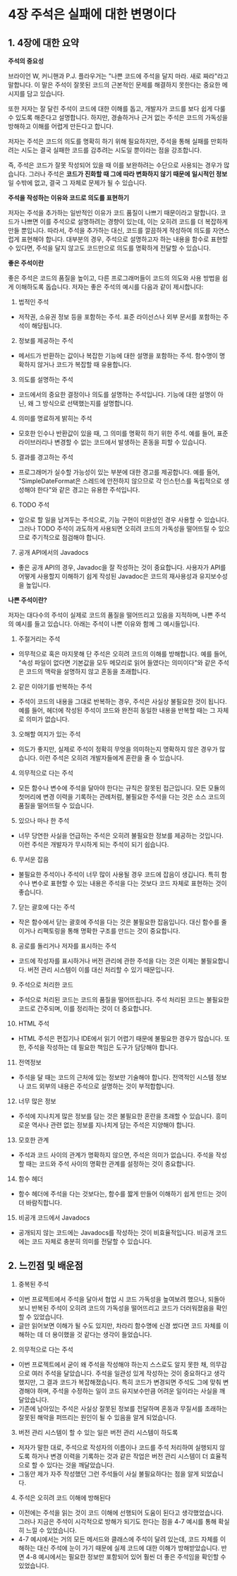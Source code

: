 # 4장 주석은 실패에 대한 변명이다

## 1. 4장에 대한 요약

**주석의 중요성**

브라이언 W, 커니핸과 P.J. 플라우거는 "나쁜 코드에 주석을 달지 마라. 새로 짜라"라고 말합니다. 이 말은 주석이 잘못된 코드의 근본적인 문제를 해결하지 못한다는 중요한 메시지를 담고 있습니다.

또한 저자는 잘 달린 주석이 코드에 대한 이해를 돕고, 개발자가 코드를 보다 쉽게 다룰 수 있도록 해준다고 설명합니다. 하지만, 경솔하거나 근거 없는 주석은 코드의 가독성을 방해하고 이해를 어렵게 만든다고 합니다.

저자는 주석은 코드의 의도를 명확히 하기 위해 필요하지만, 주석을 통해 실패를 만회하려는 시도는 결국 실패한 코드를 감추려는 시도일 뿐이라는 점을 강조합니다.

즉, 주석은 코드가 잘못 작성되어 있을 때 이를 보완하려는 수단으로 사용되는 경우가 많습니다. 그러나 주석은 **코드가 진화할 때 그에 따라 변화하지 않기 때문에** **일시적인 정보**일 수밖에 없고, 결국 그 자체로 문제가 될 수 있습니다.

**주석을 작성하는 이유와 코드로 의도를 표현하기**

저자는 주석을 추가하는 일반적인 이유가 코드 품질이 나쁘기 때문이라고 말합니다. 코드가 나쁘면 이를 주석으로 설명하려는 경향이 있는데, 이는 오히려 코드를 더 복잡하게 만들 뿐입니다. 따라서, 주석을 추가하는 대신, 코드를 깔끔하게 작성하여 의도를 자연스럽게 표현해야 합니다. 대부분의 경우, 주석으로 설명하고자 하는 내용을 함수로 표현할 수 있다면, 주석을 달지 않고도 코드만으로 의도를 명확하게 전달할 수 있습니다.

**좋은 주석이란**

좋은 주석은 코드의 품질을 높이고, 다른 프로그래머들이 코드의 의도와 사용 방법을 쉽게 이해하도록 돕습니다. 저자는 좋은 주석의 예시를 다음과 같이 제시합니다:

1. 법적인 주석

- 저작권, 소유권 정보 등을 포함하는 주석. 표준 라이선스나 외부 문서를 포함하는 주석이 해당됩니다.

2. 정보를 제공하는 주석

- 메서드가 반환하는 값이나 복잡한 기능에 대한 설명을 포함하는 주석. 함수명이 명확하지 않거나 코드가 복잡할 때 유용합니다.

3. 의도를 설명하는 주석

- 코드에서의 중요한 결정이나 의도를 설명하는 주석입니다. 기능에 대한 설명이 아닌, 왜 그 방식으로 선택했는지를 설명합니다.

4. 의미를 명료하게 밝히는 주석

- 모호한 인수나 반환값이 있을 때, 그 의미를 명확히 하기 위한 주석. 예를 들어, 표준 라이브러리나 변경할 수 없는 코드에서 발생하는 혼동을 피할 수 있습니다.

5. 결과를 경고하는 주석

- 프로그래머가 실수할 가능성이 있는 부분에 대한 경고를 제공합니다. 예를 들어, "SimpleDateFormat은 스레드에 안전하지 않으므로 각 인스턴스를 독립적으로 생성해야 한다"와 같은 경고는 유용한 주석입니다.

6. TODO 주석

- 앞으로 할 일을 남겨두는 주석으로, 기능 구현이 미완성인 경우 사용할 수 있습니다. 그러나 TODO 주석이 과도하게 사용되면 오히려 코드의 가독성을 떨어뜨릴 수 있으므로 주기적으로 점검해야 합니다.

7. 공개 API에서의 Javadocs

- 좋은 공개 API의 경우, Javadoc을 잘 작성하는 것이 중요합니다. 사용자가 API를 어떻게 사용할지 이해하기 쉽게 작성된 Javadoc은 코드의 재사용성과 유지보수성을 높입니다.

**나쁜 주석이란?**

저자는 대다수의 주석이 실제로 코드의 품질을 떨어뜨리고 있음을 지적하며, 나쁜 주석의 예시를 들고 있습니다. 아래는 주석이 나쁜 이유와 함께 그 예시들입니다.

1. 주절거리는 주석

- 의무적으로 혹은 마지못해 단 주석은 오히려 코드의 이해를 방해합니다. 예를 들어, "속성 파일이 없다면 기본값을 모두 메모리로 읽어 들였다는 의미이다"와 같은 주석은 코드의 맥락을 설명하지 않고 혼동을 초래합니다.

2. 같은 이야기를 반복하는 주석

- 주석이 코드의 내용을 그대로 반복하는 경우, 주석은 사실상 불필요한 것이 됩니다. 예를 들어, 헤더에 작성된 주석이 코드와 완전히 동일한 내용을 반복할 때는 그 자체로 의미가 없습니다.

3. 오해할 여지가 있는 주석

- 의도가 좋지만, 실제로 주석이 정확히 무엇을 의미하는지 명확하지 않은 경우가 많습니다. 이런 주석은 오히려 개발자들에게 혼란을 줄 수 있습니다.

4. 의무적으로 다는 주석

- 모든 함수나 변수에 주석을 달아야 한다는 규칙은 잘못된 접근입니다. 모든 모듈의 첫머리에 변경 이력을 기록하는 관례처럼, 불필요한 주석을 다는 것은 소스 코드의 품질을 떨어뜨릴 수 있습니다.

5. 있으나 마나 한 주석

- 너무 당연한 사실을 언급하는 주석은 오히려 불필요한 정보를 제공하는 것입니다. 이런 주석은 개발자가 무시하게 되는 주석이 되기 쉽습니다.

6. 무서운 잡음

- 불필요한 주석이나 주석이 너무 많이 사용될 경우 코드에 잡음이 생깁니다. 특히 함수나 변수로 표현할 수 있는 내용은 주석을 다는 것보다 코드 자체로 표현하는 것이 좋습니다.

7. 닫는 괄호에 다는 주석

- 작은 함수에서 닫는 괄호에 주석을 다는 것은 불필요한 잡음입니다. 대신 함수를 줄이거나 리팩토링을 통해 명확한 구조를 만드는 것이 중요합니다.

8. 공로를 돌리거나 저자를 표시하는 주석

- 코드에 작성자를 표시하거나 버전 관리에 관한 주석을 다는 것은 이제는 불필요합니다. 버전 관리 시스템이 이를 대신 처리할 수 있기 때문입니다.

9. 주석으로 처리한 코드

- 주석으로 처리된 코드는 코드의 품질을 떨어뜨립니다. 주석 처리된 코드는 불필요한 코드로 간주되며, 이를 정리하는 것이 더 중요합니다.

10. HTML 주석

- HTML 주석은 편집기나 IDE에서 읽기 어렵기 때문에 불필요한 경우가 많습니다. 또한, 주석을 작성하는 데 필요한 책임은 도구가 담당해야 합니다.

11. 전역정보

- 주석을 달 때는 코드의 근처에 있는 정보만 기술해야 합니다. 전역적인 시스템 정보나 코드 외부의 내용은 주석으로 설명하는 것이 부적합합니다.

12. 너무 많은 정보

- 주석에 지나치게 많은 정보를 담는 것은 불필요한 혼란을 초래할 수 있습니다. 흥미로운 역사나 관련 없는 정보를 지나치게 담는 주석은 지양해야 합니다.

13. 모호한 관계

- 주석과 코드 사이의 관계가 명확하지 않으면, 주석은 의미가 없습니다. 주석을 작성할 때는 코드와 주석 사이의 명확한 관계를 설정하는 것이 중요합니다.

14. 함수 헤더

- 함수 헤더에 주석을 다는 것보다는, 함수를 짧게 만들어 이해하기 쉽게 만드는 것이 더 바람직합니다.

15. 비공개 코드에서 Javadocs

- 공개되지 않는 코드에는 Javadocs를 작성하는 것이 비효율적입니다. 비공개 코드에는 코드 자체로 충분히 의미를 전달할 수 있습니다.

## 2. 느낀점 및 배운점

1. 중복된 주석

- 이번 프로젝트에서 주석을 달아서 협업 시 코드 가독성을 높여보려 했으나, 되돌아보니 반복된 주석이 오히려 코드의 가독성을 떨어뜨리고 코드가 더러워졌음을 확인할 수 있었습니다.
- 글만 읽어보면 이해가 될 수도 있지만, 차라리 함수명에 신경 썼다면 코드 자체를 이해하는 데 더 용이했을 것 같다는 생각이 들었습니다.

2. 의무적으로 다는 주석

- 이번 프로젝트에서 굳이 왜 주석을 작성해야 하는지 스스로도 알지 못한 채, 의무감으로 여러 주석을 달았습니다. 주석을 일관성 있게 작성하는 것이 중요하다고 생각했지만, 그 결과 코드가 복잡해졌습니다. 특히 코드가 변경되면 주석도 그에 맞춰 변경해야 하며, 주석을 수정하는 일이 코드 유지보수만큼 어려운 일이라는 사실을 깨달았습니다.
- 기존에 남아있는 주석은 사실상 잘못된 정보를 전달하며 혼동과 무질서를 초래하는 잘못된 해악을 퍼뜨리는 원인이 될 수 있음을 알게 되었습니다.

3. 버전 관리 시스템이 할 수 있는 일은 버전 관리 시스템이 하도록

- 저자가 말한 대로, 주석으로 작성자의 이름이나 코드를 주석 처리하여 실행되지 않도록 하거나 변경 이력을 기록하는 것과 같은 작업은 버전 관리 시스템이 더 효율적으로 할 수 있다는 것을 깨달았습니다.
- 그동안 제가 자주 작성했던 그런 주석들이 사실 불필요하다는 점을 알게 되었습니다.

4. 주석은 오히려 코드 이해에 방해된다

- 이전에는 주석을 읽는 것이 코드 이해에 선행되어 도움이 된다고 생각했었습니다. 그러나 지금은 주석이 시각적으로 방해가 되기도 한다는 점을 4-7 예시를 통해 확실히 느낄 수 있었습니다.
- 4-7 예시에서는 거의 모든 메서드와 클래스에 주석이 달려 있는데, 코드 자체를 이해하는 대신 주석에 눈이 가기 때문에 실제 코드에 대한 이해가 방해받았습니다. 반면 4-8 예시에서는 필요한 정보만 포함되어 있어 훨씬 더 좋은 주석임을 확인할 수 있었습니다.
